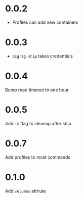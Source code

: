 0.0.2
=====
* Profiles can add new containers

0.0.3
=====
* `bigrig ship` takes credentials

0.0.4
=====
Bump read timeout to one hour

0.0.5
=====
Add -c flag to cleanup after ship

0.0.7
=====
Add profiles to most commands

0.1.0
=====
Add `volumes` attriute
